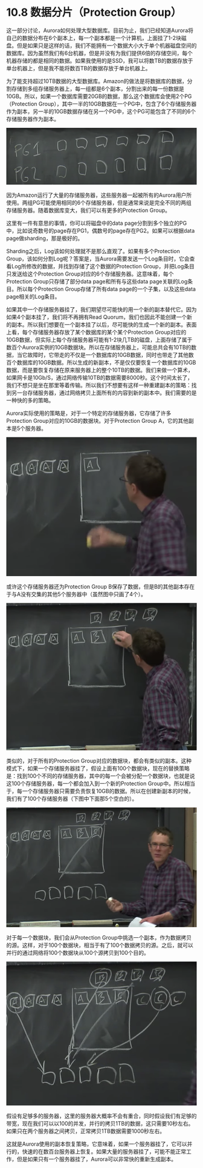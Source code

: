 # 10.8 数据分片（Protection Group）

这一部分讨论，Aurora如何处理大型数据库。目前为止，我们已经知道Aurora将自己的数据分布在6个副本上，每一个副本都是一个计算机，上面挂了1-2块磁盘。但是如果只是这样的话，我们不能拥有一个数据大小大于单个机器磁盘空间的数据库。因为虽然我们有6台机器，但是并没有为我们提供6倍的存储空间，每个机器存储的都是相同的数据。如果我使用的是SSD，我可以将数TB的数据存放于单台机器上，但是我不能将数百TB的数据存放于单台机器上。

为了能支持超过10TB数据的大型数据库。Amazon的做法是将数据库的数据，分割存储到多组存储服务器上，每一组都是6个副本，分割出来的每一份数据是10GB。所以，如果一个数据库需要20GB的数据，那么这个数据库会使用2个PG（Protection Group），其中一半的10GB数据在一个PG中，包含了6个存储服务器作为副本，另一半的10GB数据存储在另一个PG中，这个PG可能包含了不同的6个存储服务器作为副本。

![](<../.gitbook/assets/image (345).png>)

因为Amazon运行了大量的存储服务器，这些服务器一起被所有的Aurora用户所使用。两组PG可能使用相同的6个存储服务器，但是通常来说是完全不同的两组存储服务器。随着数据库变大，我们可以有更多的Protection Group。

这里有一件有意思的事情，你可以将磁盘中的data page分割到多个独立的PG中，比如说奇数号的page存在PG1，偶数号的page存在PG2。如果可以根据data page做sharding，那是极好的。

Sharding之后，Log该如何处理就不是那么直观了。如果有多个Protection Group，该如何分割Log呢？答案是，当Aurora需要发送一个Log条目时，它会查看Log所修改的数据，并找到存储了这个数据的Protection Group，并把Log条目只发送给这个Protection Group对应的6个存储服务器。这意味着，每个Protection Group只存储了部分data page和所有与这些data page关联的Log条目。所以每个Protection Group存储了所有data page的一个子集，以及这些data page相关的Log条目。

如果其中一个存储服务器挂了，我们期望尽可能快的用一个新的副本替代它。因为如果4个副本挂了，我们将不再拥有Read Quorum，我们也因此不能创建一个新的副本。所以我们想要在一个副本挂了以后，尽可能快的生成一个新的副本。表面上看，每个存储服务器存放了某个数据库的某个某个Protection Group对应的10GB数据，但实际上每个存储服务器可能有1-2块几TB的磁盘，上面存储了属于数百个Aurora实例的10GB数据块。所以在存储服务器上，可能总共会有10TB的数据，当它故障时，它带走的不仅是一个数据库的10GB数据，同时也带走了其他数百个数据库的10GB数据。所以生成的新副本，不是仅仅要恢复一个数据库的10GB数据，而是要恢复存储在原来服务器上的整个10TB的数据。我们来做一个算术，如果网卡是10Gb/S，通过网络传输10TB的数据需要8000秒。这个时间太长了，我们不想只是坐在那里等着传输。所以我们不想要有这样一种重建副本的策略：找到另一台存储服务器，通过网络拷贝上面所有的内容到新的副本中。我们需要的是一种快的多的策略。

Aurora实际使用的策略是，对于一个特定的存储服务器，它存储了许多Protection Group对应的10GB的数据块。对于Protection Group A，它的其他副本是5个服务器。

![](<../.gitbook/assets/image (346).png>)

或许这个存储服务器还为Protection Group B保存了数据，但是B的其他副本存在于与A没有交集的其他5个服务器中（虽然图中只画了4个）。

![](<../.gitbook/assets/image (347).png>)

类似的，对于所有的Protection Group对应的数据块，都会有类似的副本。这种模式下，如果一个存储服务器挂了，假设上面有100个数据块，现在的替换策略是：找到100个不同的存储服务器，其中的每一个会被分配一个数据块，也就是说这100个存储服务器，每一个都会加入到一个新的Protection Group中。所以相当于，每一个存储服务器只需要负责恢复10GB的数据。所以在创建新副本的时候，我们有了100个存储服务器（下图中下面那5个空白的）。

![](<../.gitbook/assets/image (348).png>)

对于每一个数据块，我们会从Protection Group中挑选一个副本，作为数据拷贝的源。这样，对于100个数据块，相当于有了100个数据拷贝的源。之后，就可以并行的通过网络将100个数据块从100个源拷贝到100个目的。

![](<../.gitbook/assets/image (349).png>)

假设有足够多的服务器，这里的服务器大概率不会有重合，同时假设我们有足够的带宽，现在我们可以以100的并发，并行的拷贝1TB的数据，这只需要10秒左右。如果只在两个服务器之间拷贝，正常拷贝1TB数据需要1000秒左右。

这就是Aurora使用的副本恢复策略，它意味着，如果一个服务器挂了，它可以并行的，快速的在数百台服务器上恢复。如果大量的服务器挂了，可能不能正常工作，但是如果只有一个服务器挂了，Aurora可以非常快的重新生成副本。
